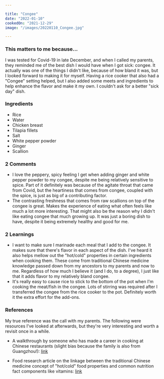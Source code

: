 ```yaml
---

title: "Congee"
date: "2022-01-10"
cookedOn: "2021-12-29"
image: "/images/20220110_Congee.jpg"

---
```


### This matters to me because...
I was tested for Covid-19 in late December, and when I called my parents, they reminded me of the best dish I would have when I got sick: congee. It actually was one of the things I didn't like, because of how bland it was, but I looked forward to making it for myself. Having a rice cooker that also had a "Congee" setting helped, but I also added some meets and ingredients to help enhance the flavor and make it my own. I couldn't ask for a better "sick day" dish.

### Ingredients
* Rice
* Water
* Chicken breast
* Tilapia fillets
* Salt
* White pepper powder
* Ginger
* Scallion 

### 2 Comments
* I love the peppery, spicy feeling I get when adding ginger and white pepper powder to my congee, despite me being relatively sensitive to spice. Part of it definitely was because of the agitate throat that came from Covid, but the heartiness that comes from congee, coupled with the spice, is just as big of a contributing factor. 
* The contrasting freshness that comes from raw scallions on top of the congee is great. Makes the experience of eating what often feels like much a lot more interesting. That might also be the reason why I didn't like eating congee that much growing up. It was just a boring dish to have, despite it being extremely healthy and good for me. 

### 2 Learnings
* I want to make sure I marinade each meal that I add to the congee. It makes sure that there's flavor in each aspect of the dish. I've heard it also helps mellow out the "hot/cold" properties in certain ingredients when cooking them. These come from traditional Chinese medicine knowledge passed down from my ancestors to my parents and now to me. Regardless of how much I believe it (and I do, to a degree), I just like that it adds flavor to my relatively bland congee.
* It's really easy to cause rice to stick to the bottom of the pot when I'm cooking the meat/fish in the congee. Lots of stirring was required after I transferred the congee from the rice cooker to the pot. Definitely worth it the extra effort for the add-ons.
  

### References
My true reference was the call with my parents. The following were resources I've looked at afterwards, but they're very interesting and worth a revisit once in a while.

- A walkthrough by someone who has made a career in cooking at Chinese restaurants (slight bias because the family is also from Guangzhou!): [link](https://www.youtube.com/watch?v=t2SahnNVULA&ab_channel=MadeWithLau) 

- Food research article on the linkage between the traditional Chinese medicine concept of "hot/cold" food properties and common nutrition fact components like vitamins: [link](https://www.sciencedirect.com/science/article/pii/S2666154320300247) 
